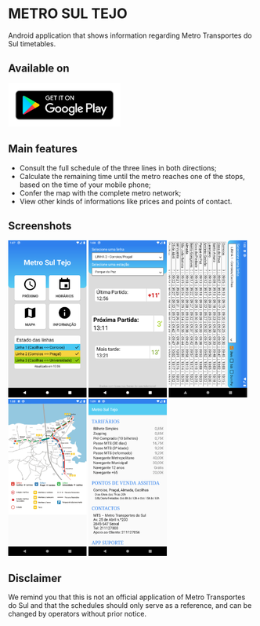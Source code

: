 # METRO SUL TEJO
Android application that shows information regarding Metro Transportes do Sul timetables.

## Available on
[<img src="assets/google-play-badge.png" width="230">](https://play.google.com/store/apps/details?id=com.diasjoao.metrosultejo&hl=pt_PT)

## Main features
* Consult the full schedule of the three lines in both directions;
* Calculate the remaining time until the metro reaches one of the stops, based on the time of your mobile phone;
* Confer the map with the complete metro network;
* View other kinds of informations like prices and points of contact.

## Screenshots
[<img src="assets/Screenshots/Shot1.png" width=160>](assets/Screenshots/Shot1.png)
[<img src="assets/Screenshots/Shot2.png" width=160>](assets/Screenshots/Shot2.png)
[<img src="assets/Screenshots/Shot3.png" width=160>](assets/Screenshots/Shot3.png)
[<img src="assets/Screenshots/Shot4.png" width=160>](assets/Screenshots/Shot4.png)
[<img src="assets/Screenshots/Shot5.png" width=160>](assets/Screenshots/Shot5.png)

## Disclaimer
We remind you that this is not an official application of Metro Transportes do Sul and that the schedules should only serve as a reference, and can be changed by operators without prior notice.